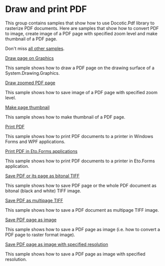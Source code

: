 # Draw and print PDF
This group contains samples that show how to use Docotic.Pdf library to rasterize PDF documents. Here are samples that show how to convert PDF to image, create image of a PDF page with specified zoom level and make thumbnail of a PDF page.

Don't miss [all other samples](/Samples).

[Draw page on Graphics](/Samples/Draw%20and%20print%20PDF/DrawPageOnGraphics)

This sample shows how to draw a PDF page on the drawing surface of a System.Drawing.Graphics.

[Draw zoomed PDF page](/Samples/Draw%20and%20print%20PDF/DrawZoomedPage)

This sample shows how to save image of a PDF page with specified zoom level.

[Make page thumbnail](/Samples/Draw%20and%20print%20PDF/MakePageThumbnail)

This sample shows how to make thumbnail of a PDF page.

[Print PDF](/Samples/Draw%20and%20print%20PDF/PrintPdf)

This sample shows how to print PDF documents to a printer in Windows Forms and WPF applications.

[Print PDF in Eto.Forms applications](/Samples/Draw%20and%20print%20PDF/PrintPdfEtoForms)

This sample shows how to print PDF documents to a printer in Eto.Forms application.

[Save PDF or its page as bitonal TIFF](/Samples/Draw%20and%20print%20PDF/SaveAsBitonalTiff)

This sample shows how to save PDF page or the whole PDF document as bitonal (black and white) TIFF image.

[Save PDF as multipage TIFF](/Samples/Draw%20and%20print%20PDF/SaveAsTiff)

This sample shows how to save a PDF document as multipage TIFF image.

[Save PDF page as image](/Samples/Draw%20and%20print%20PDF/SavePageAsImage)

This sample shows how to save a PDF page as image (i.e. how to convert a PDF page to raster format image).

[Save PDF page as image with specified resolution](/Samples/Draw%20and%20print%20PDF/SavePageCustomResolution)

This sample shows how to save a PDF page as image with specified resolution.
